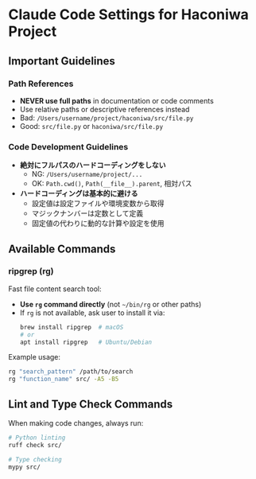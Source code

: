 # Claude Code Settings for Haconiwa Project

## Important Guidelines

### Path References
- **NEVER use full paths** in documentation or code comments
- Use relative paths or descriptive references instead
- Bad: `/Users/username/project/haconiwa/src/file.py`
- Good: `src/file.py` or `haconiwa/src/file.py`

### Code Development Guidelines
- **絶対にフルパスのハードコーディングをしない**
  - NG: `/Users/username/project/...`
  - OK: `Path.cwd()`, `Path(__file__).parent`, 相対パス
- **ハードコーディングは基本的に避ける**
  - 設定値は設定ファイルや環境変数から取得
  - マジックナンバーは定数として定義
  - 固定値の代わりに動的な計算や設定を使用

## Available Commands

### ripgrep (rg)
Fast file content search tool:
- **Use `rg` command directly** (not `~/bin/rg` or other paths)
- If `rg` is not available, ask user to install it via:
  ```bash
  brew install ripgrep  # macOS
  # or
  apt install ripgrep   # Ubuntu/Debian
  ```

Example usage:
```bash
rg "search_pattern" /path/to/search
rg "function_name" src/ -A5 -B5
```

## Lint and Type Check Commands

When making code changes, always run:
```bash
# Python linting
ruff check src/

# Type checking
mypy src/
```